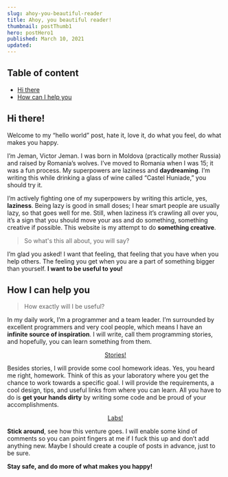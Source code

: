 ```yaml
---
slug: ahoy-you-beautiful-reader
title: Ahoy, you beautiful reader!
thumbnail: postThumb1
hero: postHero1
published: March 10, 2021
updated:
---
```


<section class="c-table-of-content-section">
 <div class="c-table-of-content">
   <h2 class="c-table-of-content__title">Table of content</h2>
   <ul class="c-table-of-content__list">
     <li class="c-table-of-content__item"><a href="#hi-there">Hi there</a></li>
     <li class="c-table-of-content__item"><a href="#how-can-i-help-you">How can I help you</a></li>
   </ul>
 </div>
<section>

<h2 id="hi-there">Hi there!</h2>

Welcome to my “hello world” post, hate it, love it, do what you feel, do what makes you happy.

I’m Jeman, Victor Jeman. I was born in Moldova (practically mother Russia) and raised by Romania’s wolves. I’ve moved to Romania when I was 15; it was a fun process. My superpowers are laziness and **daydreaming**. I’m writing this while drinking a glass of wine called “Castel Huniade,” you should try it.

I’m actively fighting one of my superpowers by writing this article, yes, **laziness**. Being lazy is good in small doses; I hear smart people are usually lazy, so that goes well for me. Still, when laziness it’s crawling all over you, it’s a sign that you should move your ass and do something, something creative if possible. This website is my attempt to do **something creative**.

> So what's this all about, you will say?

I’m glad you asked!
I want that feeling, that feeling that you have when you help others. The feeling you get when you are a part of something bigger than yourself. **I want to be useful to you!**

<h2 id="how-can-i-help-you">How I can help you</h2>

> How exactly will I be useful?

In my daily work, I’m a programmer and a team leader. I’m surrounded by excellent programmers and very cool people, which means I have an **infinite source of inspiration**. I will write, call them programming stories, and hopefully, you can learn something from them.

<div style="text-align:center">
  <a class="c-post-content-anchor" href="/blog">
    <span class="c-post-content-anchor__stripe c-post-content-anchor__stripe--1"></span>
    <span class="c-post-content-anchor__text">Stories!</span>
    <span class="c-post-content-anchor__stripe c-post-content-anchor__stripe--2"></span>
  </a>
</div>

Besides stories, I will provide some cool homework ideas. Yes, you heard me right, homework. Think of this as your laboratory where you get the chance to work towards a specific goal. I will provide the requirements, a cool design, tips, and useful links from where you can learn. All you have to do is **get your hands dirty** by writing some code and be proud of your accomplishments.

<div style="text-align:center">
  <a class="c-post-content-anchor" href="/labs">
    <span class="c-post-content-anchor__stripe c-post-content-anchor__stripe--1"></span>
    <span class="c-post-content-anchor__text">Labs!</span>
    <span class="c-post-content-anchor__stripe c-post-content-anchor__stripe--2"></span>
  </a>
</div>

**Stick around**, see how this venture goes. I will enable some kind of comments so you can point fingers at me if I fuck this up and don’t add anything new. Maybe I should create a couple of posts in advance, just to be sure.

**Stay safe, and do more of what makes you happy!**

